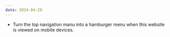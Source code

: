 ```yaml
---
date: 2024-04-29
---
```


* Turn the top navigation manu into a hamburger menu when this website is viewed on mobile devices.